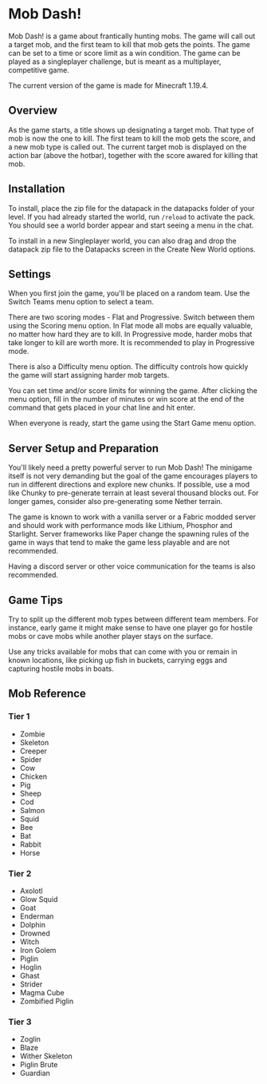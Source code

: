 # Mob Dash!

Mob Dash! is a game about frantically hunting mobs. The game will call out a target mob, and the
first team to kill that mob gets the points. The game can be set to a time or score limit as a win
condition. The game can be played as a singleplayer challenge, but is meant as a multiplayer,
competitive game.

The current version of the game is made for Minecraft 1.19.4.

## Overview

As the game starts, a title shows up designating a target mob. That type of mob is now the one to
kill. The first team to kill the mob gets the score, and a new mob type is called out. The current
target mob is displayed on the action bar (above the hotbar), together with the score awared for
killing that mob.

## Installation

To install, place the zip file for the datapack in the datapacks folder of your level. If you had
already started the world, run `/reload` to activate the pack. You should see a world border
appear and start seeing a menu in the chat.

To install in a new Singleplayer world, you can also drag and drop the datapack zip file to the
Datapacks screen in the Create New World options.

## Settings

When you first join the game, you'll be placed on a random team. Use the Switch Teams menu option
to select a team.

There are two scoring modes - Flat and Progressive. Switch between them using the Scoring menu
option. In Flat mode all mobs are equally valuable, no matter how hard they are to kill. In
Progressive mode, harder mobs that take longer to kill are worth more. It is recommended to
play in Progressive mode.

There is also a Difficulty menu option. The difficulty controls how quickly the game will start
assigning harder mob targets.

You can set time and/or score limits for winning the game. After clicking the menu option, fill
in the number of minutes or win score at the end of the command that gets placed in your chat line
and hit enter.

When everyone is ready, start the game using the Start Game menu option.

## Server Setup and Preparation

You'll likely need a pretty powerful server to run Mob Dash! The minigame itself is not very
demanding but the goal of the game encourages players to run in different directions and explore
new chunks. If possible, use a mod like Chunky to pre-generate terrain at least several thousand
blocks out. For longer games, consider also pre-generating some Nether terrain.

The game is known to work with a vanilla server or a Fabric modded server and should work with
performance mods like Lithium, Phosphor and Starlight. Server frameworks like Paper change the
spawning rules of the game in ways that tend to make the game less playable and are not
recommended.

Having a discord server or other voice communication for the teams is also recommended.

## Game Tips

Try to split up the different mob types between different team members. For instance, early game
it might make sense to have one player go for hostile mobs or cave mobs while another player stays
on the surface.

Use any tricks available for mobs that can come with you or remain in known locations, like picking
up fish in buckets, carrying eggs and capturing hostile mobs in boats.

## Mob Reference

### Tier 1
- Zombie
- Skeleton
- Creeper
- Spider
- Cow
- Chicken
- Pig
- Sheep
- Cod
- Salmon
- Squid
- Bee
- Bat
- Rabbit
- Horse

### Tier 2
- Axolotl
- Glow Squid
- Goat
- Enderman
- Dolphin
- Drowned
- Witch
- Iron Golem
- Piglin
- Hoglin
- Ghast
- Strider
- Magma Cube
- Zombified Piglin

### Tier 3
- Zoglin
- Blaze
- Wither Skeleton
- Piglin Brute
- Guardian
